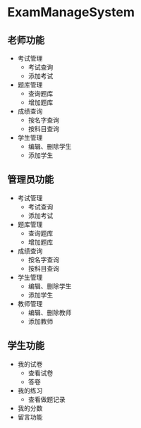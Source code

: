 # ExamManageSystem

## 老师功能
* 考试管理
  - 考试查询
  - 添加考试
* 题库管理
  - 查询题库
  - 增加题库
* 成绩查询
  - 按名字查询
  - 按科目查询
* 学生管理
  - 编辑、删除学生
  - 添加学生

## 管理员功能
* 考试管理
  - 考试查询
  - 添加考试
* 题库管理
  - 查询题库
  - 增加题库
* 成绩查询
  - 按名字查询
  - 按科目查询
* 学生管理
  - 编辑、删除学生
  - 添加学生
* 教师管理
  - 编辑、删除教师
  - 添加教师
 
 ## 学生功能
* 我的试卷
  - 查看试卷
  - 答卷
* 我的练习
  - 查看做题记录
* 我的分数
* 留言功能

  
  
  
  
  
  
